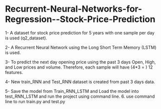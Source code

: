 # Recurrent-Neural-Networks-for-Regression--Stock-Price-Prediction

1- A dataset for stock price prediction for 5 years with one sample per day is used
(q2_dataset). 

2- A Recurrent Neural Network using the Long Short Term Memory (LSTM) is used.

3- To predict the next day opening price using the past 3 days Open, High, and
Low prices and volume. Therefore, each sample will have (4*3 = ) 12 features.

4- New train_RNN and Test_RNN dataset is created from past 3 days data.

5- Save the model from Train_RNN_LSTM and Load the model into test_RNN_LSTM and run the project using command line.
6. use command line to run train.py and test.py
